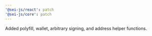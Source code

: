 ```yaml
---
'@sei-js/react': patch
'@sei-js/core': patch
---
```


Added polyfill, wallet, arbitrary signing, and address helper functions.

